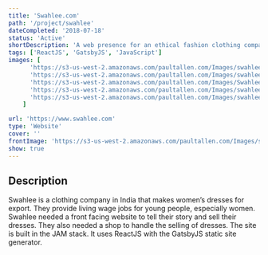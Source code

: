 ```yaml
---
title: 'Swahlee.com'
path: '/project/swahlee'
dateCompleted: '2018-07-18'
status: 'Active'
shortDescription: 'A web presence for an ethical fashion clothing company'
tags: ['ReactJS', 'GatsbyJS', 'JavaScript']
images: [
      'https://s3-us-west-2.amazonaws.com/paultallen.com/Images/swahlee1.png',
      'https://s3-us-west-2.amazonaws.com/paultallen.com/Images/swahlee2.png',
      'https://s3-us-west-2.amazonaws.com/paultallen.com/Images/Swahlee3.png',
      'https://s3-us-west-2.amazonaws.com/paultallen.com/Images/swahleeMobile1.png',
      'https://s3-us-west-2.amazonaws.com/paultallen.com/Images/swahleeMobile2.png',
    ]

url: 'https://www.swahlee.com'
type: 'Website'
cover: ''
frontImage: 'https://s3-us-west-2.amazonaws.com/paultallen.com/Images/social.png'
show: true
---
```


## Description

Swahlee is a clothing company in India that makes women’s dresses for export. They provide living wage jobs for young people, especially women. Swahlee needed a front facing website to tell their story and sell their dresses. They also needed a shop to handle the selling of dresses. The site is built in the JAM stack. It uses ReactJS with the GatsbyJS static site generator.